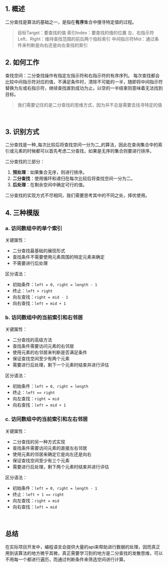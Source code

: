 ## 1. 概述
二分查找是算法的基础之一，是指在**有序**集合中搜寻特定值的过程。
> 目标Target：要查找的值
> 索引Index：要查找的值的位置
> 左、右指示符Left、Right：维持查找范围的前后两个指标索引
> 中间指示符Mid：通过条件来判断是向右还是向左查找的索引



## 2. 如何工作
查找空间：二分查找操作有指定左指示符和右指示符的有序序列。
每次查找都会比较中间指示符对应的值，不满足条件时，清除不可能的一半，随即将中间指示符替换为左或右指示符，继续查找直到成功为止。以空的一半结束则意味着无法找到目标。
> 我们需要记住的是二分查找的思维方式，因为并不总是需要去找寻特定的值

​

## 3. 识别方式
二分查找是一种_每次比较后将查找空间一分为二_的算法，因此在查询集合中的索引或元素的时候都可以首先考虑二分查找，如果是无序的集合则要进行排序。
​

二分查找的三部分：

1. **预处理**：如果集合无序，则进行排序。
1. **二分查找**：使用循环和递归在每次比较后将查找空间一分为二。
1. **后处理**：在剩余空间中确定可行的值。



二分查找的实现方式不尽相同，我们需要思考其中的不同之处，择优使用。
​

## 4. 三种模版


### a. 访问数组中的单个索引


关键属性：

- 二分查找最基础的展现形式
- 查找条件不需要使用元素周围的特定元素来确定
- 不需要进行后处理



区分语法：

- 初始条件：`left = 0, right = length - 1`
- 终止：`left > right`
- 向左查找：`right = mid - 1`
- 向右查找：`left = mid + 1`



### b. 访问数组中的当前索引和右邻居


关键属性：

- 二分查找的高级方法
- 查找条件需要访问元素的右邻居
- 使用元素的右邻居来判断是否满足条件
- 保证查找空间至少有两个元素
- 需要进行后处理，剩下一个元素时结束并进行评估



区分语法：

- 初始条件：`left = 0, right = length`
- 终止：`left == right`
- 向左查找：`right = mid`
- 向右查找：`left = mid + 1`



### c. 访问数组中的当前索引和左右邻居


关键属性：

- 二分查找的另一种方式实现
- 查找条件需要访问元素的直接左右邻居
- 使用元素的邻居来确定它是向左还是向右
- 保证查找空间至少有三个元素
- 需要进行后处理，剩下两个元素时结束并进行评估



区分语法：

- 初始条件：`left = 0, right = length - 1`
- 终止：`left + 1 == right`
- 向左查找：`right = mid`
- 向右查找：`left = mid`

​

## 总结
在实际项目开发中，编程语言会提供大量的api来帮助进行数据的处理，因而真正用到该算法的地方微乎其微，真正需要学习到的地方是二分查找的发散思维，可以不用每一个都进行遍历，而通过判断条件来筛选空间进行计算。
